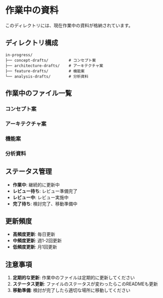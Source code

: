 # 作業中の資料

このディレクトリには、現在作業中の資料が格納されています。

## ディレクトリ構成

```
in-progress/
├── concept-drafts/         # コンセプト案
├── architecture-drafts/    # アーキテクチャ案
├── feature-drafts/         # 機能案
└── analysis-drafts/        # 分析資料
```

## 作業中のファイル一覧

### コンセプト案
<!-- ここに作業中のコンセプト案をリストアップ -->

### アーキテクチャ案
<!-- ここに作業中のアーキテクチャ案をリストアップ -->

### 機能案
<!-- ここに作業中の機能案をリストアップ -->

### 分析資料
<!-- ここに作業中の分析資料をリストアップ -->

## ステータス管理

- **作業中**: 継続的に更新中
- **レビュー待ち**: レビュー準備完了
- **レビュー中**: レビュー実施中
- **完了待ち**: 検討完了、移動準備中

## 更新頻度

- **高頻度更新**: 毎日更新
- **中頻度更新**: 週1-2回更新
- **低頻度更新**: 月1回更新

## 注意事項

1. **定期的な更新**: 作業中のファイルは定期的に更新してください
2. **ステータス更新**: ファイルのステータスが変わったらこのREADMEも更新
3. **移動準備**: 検討が完了したら適切な場所に移動してください